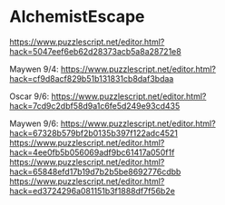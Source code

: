 # AlchemistEscape
https://www.puzzlescript.net/editor.html?hack=5047eef6eb62d28373acb5a8a28721e8

Maywen 9/4: https://www.puzzlescript.net/editor.html?hack=cf9d8acf829b51b131831cb8daf3bdaa

Oscar 9/6: https://www.puzzlescript.net/editor.html?hack=7cd9c2dbf58d9a1c6fe5d249e93cd435

Maywen 9/6: https://www.puzzlescript.net/editor.html?hack=67328b579bf2b0135b397f122adc4521
https://www.puzzlescript.net/editor.html?hack=4ee0fb5b056069adf9bc61417a050f1f
https://www.puzzlescript.net/editor.html?hack=65848efd17b19d7b2b5be8692776cdbb
https://www.puzzlescript.net/editor.html?hack=ed3724296a081151b3f1888df7f56b2e
